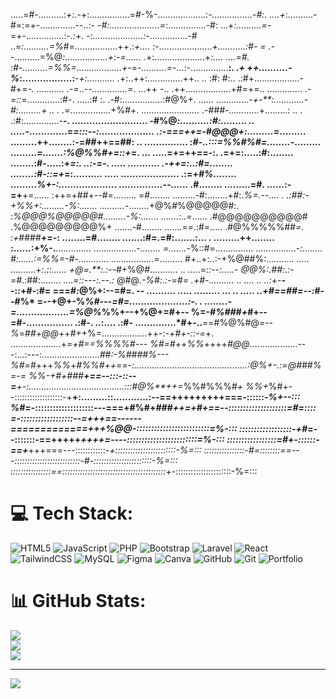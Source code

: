 .....=#-..........:*+:.-*+:................=#-%-...................:*-................-#:.
....+*:..........-#=:=+-..............--..:*- -#:....................=*:...............-#:
...+*:..........=*-=+-...............:*-.:*+.  -*:....................:*-...............-#
..=*:..........=%*#=.................++.:*+.... :*-.....................*+...........:#- =
.-*-..........=%@*:.................+*:-*=...... .*+:....................+*:....  ....=#. 
:#-..........=%%=..................+*-=*-..........=*-...:-...............**:.        .*+ 
++..........-%*:.................:**-*+:........... .*+:..++:..............++..     .. :#:
#:..      .:#+..................-#+=*-.  ........... .-*=..-*-..............*=.      ...++
-..       .++..................+#=+=..  .............. .-*=::*=.............:#-.   .....:#
:.       .-#:................:#@%+.   ...... .............-*+-**:............-#:.........+
..    .  .*=................+%#+.  ....................... .-#*##-............*+.........:
..    . .:#:..............-**-.   ..........................  -#%@*:..........:#:.........
..  .....-*.............=*=:::--:...................  .:-===++=-#@@@+:.........*=.........
.........++........:-=*##*++==##:   .. ............... :*#-..:::=%%#%#=........-*.........
.........*=.......:%@%%#+=::+*=.                ... .....=+=++==-:.  .=+=:.....:#:........
........:#-.....:+*=:. ..:-=-.                      .....  ........... .-++=:..:#=........
........:#-::=+*=:.......... .....                   .................... .:=+*#%*........
.........*%+-:....................                   ...............--......   .*#........
.........=#.  ......:-=+**+=......                        :++=+##+--#=......... =#........
.........-#:........+#:.*%=.--....                      .   .:##:-+%%+:.........-%:.......
..........*-........+@%#%@@@@@#:.                         :*%@@@%@@@@@#.........-%:.......
.......:..=*...... .#@@@@@@@@@@#                          .%@@@@@@@@@%+  .......-#........
.......==.:#=..... .#@%%%%%##*=.                          :+*####**+=-: ........=#........
.......:#=.=#:.......:...                               .              .........++........
:......:+%-.**..............                                   .................*-........
=.......-*%::#=...............                                 ................-*:........
#:......:=%%=-#-............                                  .................*=.........
#+..+:..:-+%@##%:...........                                  ..... ..........+*:.::......
+@=.**:.:--*#+%@#...........                                  ..        .....=*::--:.....-
@@%:.##:.:-=#*.:##:........                                             ....=*::---:.--.:*
@#@*.-%#:.:-=#= .+#-..........     ..    ....                   ..      ..:*+-**--::+#-:#=
===#*:*@%+:--=#=. -*- ..........   ..... ......... ...   ..   .....    ..+#==##=--:*#--#%*
=--+@+-%*%#---=#=....................:-. . ........-=..................=%@%*%%+--+%@+=#+--
%=-*#%###+*#+--=#-................ .:#-.  ..:.... .:#-  ..............*#+-..**==#%@%#@*=--
%*=##+*@@*++*#*++%=..................++-:-+*#+-::-=*+. ....................+*=+#==%%%%#---
%#=*#++*%%*++++*#@@*...................---:...:---:.......................*#*#*:-%####%---
%#=*#+++*%%*+****#%%#++==-:.............................................:*@%+-.:=@#*##%=-=
%%-+#+*###**+==--:::-::--=**+-:......................................:::#@%**++=*%%#%%%#*+
%%+*%#+--:::::::::::::::::::-+**+:.........::............:--==+++++++++===-::::::-*%+--:::
%#*=-::::::::::::::::::::---===+#%#+**********###***++=+#*+==--::::::::::::::::::::=#=::::
=-::::::::::::::::::--=+***++==------=============+++*%@@*-:::::::::::::::::::::::::=%-:::
::::::::::::::::::-+#*=--:::::::-==+++++*********++++=---**-::::::::::::::::::::::::=%-:::
:::::::::::::::::=#+-::::::-==+*****+++===---::::::::::::-*+::::::::::::::::::::::::-%=:::
::::::::::::::::-#=::::::::==---::::::::::::::::::::::::::-#-:::::::::::::::::::::::-%=:::
::::::::::::::::==:::::::::::::::::::::::::::::::::::::::::+*-::::::::::::::::::::::-%=:::


# 💻 Tech Stack:
![HTML5](https://img.shields.io/badge/html5-%23E34F26.svg?style=for-the-badge&logo=html5&logoColor=white) ![JavaScript](https://img.shields.io/badge/javascript-%23323330.svg?style=for-the-badge&logo=javascript&logoColor=%23F7DF1E) ![PHP](https://img.shields.io/badge/php-%23777BB4.svg?style=for-the-badge&logo=php&logoColor=white) ![Bootstrap](https://img.shields.io/badge/bootstrap-%238511FA.svg?style=for-the-badge&logo=bootstrap&logoColor=white) ![Laravel](https://img.shields.io/badge/laravel-%23FF2D20.svg?style=for-the-badge&logo=laravel&logoColor=white) ![React](https://img.shields.io/badge/react-%2320232a.svg?style=for-the-badge&logo=react&logoColor=%2361DAFB) ![TailwindCSS](https://img.shields.io/badge/tailwindcss-%2338B2AC.svg?style=for-the-badge&logo=tailwind-css&logoColor=white) ![MySQL](https://img.shields.io/badge/mysql-4479A1.svg?style=for-the-badge&logo=mysql&logoColor=white) ![Figma](https://img.shields.io/badge/figma-%23F24E1E.svg?style=for-the-badge&logo=figma&logoColor=white) ![Canva](https://img.shields.io/badge/Canva-%2300C4CC.svg?style=for-the-badge&logo=Canva&logoColor=white) ![GitHub](https://img.shields.io/badge/github-%23121011.svg?style=for-the-badge&logo=github&logoColor=white) ![Git](https://img.shields.io/badge/git-%23F05033.svg?style=for-the-badge&logo=git&logoColor=white) ![Portfolio](https://img.shields.io/badge/Portfolio-%23000000.svg?style=for-the-badge&logo=firefox&logoColor=#FF7139)
# 📊 GitHub Stats:
![](https://github-readme-stats.vercel.app/api?username=MgthbZ76&theme=bear&hide_border=false&include_all_commits=false&count_private=false)<br/>
![](https://github-readme-streak-stats.herokuapp.com/?user=MgthbZ76&theme=bear&hide_border=false)<br/>
![](https://github-readme-stats.vercel.app/api/top-langs/?username=MgthbZ76&theme=bear&hide_border=false&include_all_commits=false&count_private=false&layout=compact)

---
[![](https://visitcount.itsvg.in/api?id=MgthbZ76&icon=1&color=3)](https://visitcount.itsvg.in)

<!-- Proudly created with GPRM ( https://gprm.itsvg.in ) -->

